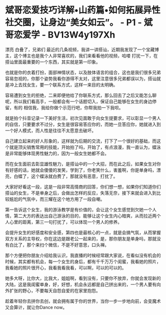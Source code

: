 # 斌哥恋爱技巧详解•山药篇•如何拓展异性社交圈，让身边“美女如云”。 - P1 - 斌哥恋爱学 - BV13W4y197Xh

漂亮 白叠了，兄弟们 最近的几条视频，我讲一讲搭讪，近期我发现了一个宝藏博主，这个博主也是我个人非常喜欢的，我们来看看他的视频，哈喽 打扰一下，在搭讪里面最重要的一个东西，其实就是第一印象。

也就是你的衣着打扮，面部神情状态，以及肢体语言的组合，这也是我们很多兄弟容易忽视的，你那个姿势我看你游得不太对，这里注意很多兄弟都误以为，搭讪就是冲上去找女生，要一个联系方式，这样一来目的太明确。

容易遭到女生的拒绝，二来即便他给了你联系方式，那么回去了之后又能怎么聊呢，所以我们看高手，一般都会有一个话题切入，保证自己能够在女生的身边停留，有的 相信我，我给你做个示范行吧，你帮我拍一下我呗。

就是拍个抖音记录一下美好生活，初次见面敢于向女生提要求，可以彰显一个男人的自信，只要要求不过分，女生是很容易答应你的，而她一旦答应你，她就进入到一个好人模式，而人性是往往不太愿意去破坏。

自己建立起来的好人形象的，这样就为后期的交流，打下了一个很好的基础，而这个就是顶尖销售常用的技能，开始拍了吗，开始了，有点浪漫，我一直认为，蝶泳是非常能够体现男性魅力的，因为一般女生她都不会。

而在女生面前去彰显雄性魅力，是搭讪中的一个大招，而在此之后，如果女生对你有好感的话，她就会傻傻的发笑，学到了，你老笑什么，害羞啊，你是单身吗，漂亮，白蝶了，这个蝶泳就白费了，那就没有恶意，打扰了。

大家好好看这一段，这是一段非常高情商的回答，你们想一想，如果你们知道你们搭讪的女生，不是单身之后，会做出怎样的反应，失落无奈，接下来就会进入到比较尴尬的气氛中，而三耀在这个地方用了一段自嘲。

第一告诉这个女生，我的游泳教学是有价值的，会让这个女生感觉到欠她一个人情，第二大方的表达出自己游泳的目的，能够让这个女生内心暗爽，从而拉近两个人心里的距离，第三一句打扰了，可以体现一个男人的修养。

会提升女生的好感度和安全感，第四也是最核心的一点，就是会搞气氛，从而掌握双方关系的主导权，你在这边是跟老公一起来的，是，那你朋友是单身吗，那就没有白比了，那个来扫个微信，不是不好意思，口头禅。

那个方便把你朋友介绍给我认识，我直播的时候经常跟大家说，在看似没有机会的时候，其实都有机会，每一个女生的身后，都有千千万万个闺蜜，我看她的照片，我看她的照片很开心，我看我看我看，可以啊，可以的可以的。

她多大呀，比你大，比我大，姐姐啊，看到没有，只要你不放弃，你就会发现新的大陆，这是我闺蜜单身，好，好想，机会永远都是自己拼出来的，一个男人要有向外扩张的野心，不要每天自怨自爱的在家里抱怨。

趁着年轻你去拼你去创，就会拥有属于你的世界，当你一步一步地向前，会变魔术又会算计，就让你Dance now。